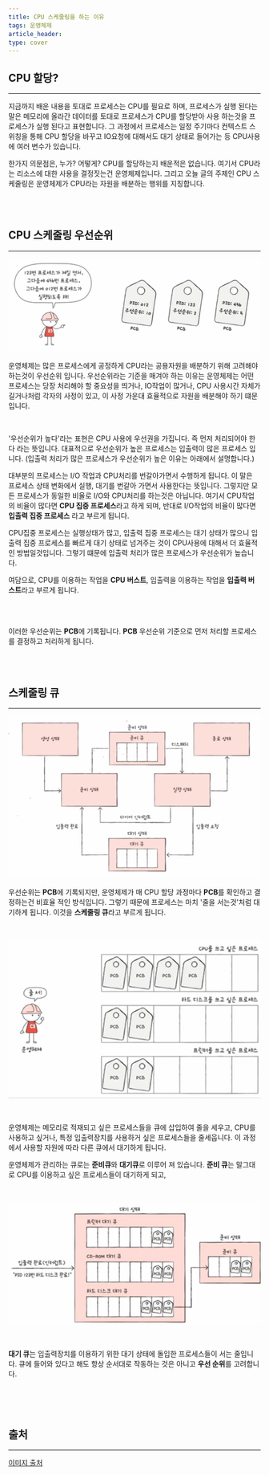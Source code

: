 ```yaml
---
title: CPU 스케줄링을 하는 이유
tags: 운영체제
article_header:
type: cover
---
```


## CPU 할당?

---

지금까지 배운 내용을 토대로 프로세스는 CPU를 필요로 하며, 프로세스가 실행 된다는 말은 메모리에 올라간 데이터를 토대로 프로세스가 CPU를 할당받아 사용
하는것을 프로세스가 실행 된다고 표현합니다. 그 과정에서 프로세스는 일정 주기마다 컨텍스트 스위칭을 통해 CPU 할당을 바꾸고 IO요청에 대해서도 대기 상태로 들어가는 등
CPU사용에 여러 변수가 있습니다.

한가지 의문점은, 누가? 어떻게? CPU를 할당하는지 배운적은 없습니다.
여기서 CPU라는 리소스에 대한 사용을 결정짓는건 운영체제입니다.
그리고 오늘 글의 주제인 CPU 스케줄링은 운영체제가 CPU라는 자원을 배분하는 행위를 지칭합니다.

<br>
<br>

## CPU 스케줄링 우선순위

---

![](https://raw.githubusercontent.com/jickDo/picture/master/OS/study/cp3/12/priority.png)

운영체제는 많은 프로세스에게 공정하게 CPU라는 공용자원을 배분하기 위해 고려해야 하는것이 우선순위 입니다.
우선순위라는 기준을 매겨야 하는 이유는
운영체제는 어떤 프로세스는 당장 처리해야 할 중요성을 띄거나, IO작업이 많거나, CPU 사용시간 자체가 길거나처럼 각자의 사정이 있고, 이 사정 가운대 효율적으로 자원을 배분해야 하기 떄문입니다.

<br>

'우선순위가 높다'라는 표현은 CPU 사용에 우선권을 가집니다. 즉 먼저 처리되어야 한다 라는 뜻입니다.
대표적으로 우선순위가 높은 프로세스는 입출력이 많은 프로세스 입니다.
(입출력 처리가 많은 프로세스가 우선순위가 높은 이유는 아래에서 설명합니다.)

대부분의 프로세스는 I/O 작업과 CPU처리를 번갈아가면서 수행하게 됩니다. 이 말은 프로세스 상태 변화에서 실행, 대기를 번갈아 가면서 사용한다는 뜻입니다.
그렇지만 모든 프로세스가 동일한 비율로 I/O와 CPU처리를 하는것은 아닙니다. 여기서 CPU작업의 비율이 많다면 **CPU 집중 프로세스**라고 하게 되며, 반대로 I/O작업의
비율이 많다면 **입출력 집중 프로세스** 라고 부르게 됩니다.

CPU집중 프로세스는 실행상태가 많고, 입출력 집중 프로세스는 대기 상태가 많으니 입출력 집중 프로세스를 빠르게 대기 상태로 넘겨주는 것이 CPU사용에 대해서 더 효율적인
방법일것입니다. 그렇기 떄문에 입출력 처리가 많은 프로세스가 우선순위가 높습니다.

여담으로, CPU를 이용하는 작업을 **CPU 버스트**, 입출력을 이용하는 작업을 **입출력 버스트**라고 부르게 됩니다.

<br>
<br>

이러한 우선순위는 **PCB**에 기록됩니다. **PCB** 우선순위 기준으로 먼저 처리할 프로세스를 결정하고 처리하게 됩니다.

<br>
<br>

## 스케줄링 큐

---

![](https://raw.githubusercontent.com/jickDo/picture/master/OS/study/cp3/12/queue_scheduling.png)

우선순위는 **PCB**에 기록되지만, 운영체제가 매 CPU 할당 과정마다 **PCB**를 확인하고 결정하는건 비효율 적인 방식입니다.
그렇기 때문에 프로세스는 마치 '줄을 서는것'처럼 대기하게 됩니다. 이것을 **스케줄링 큐**라고 부르게 됩니다.

<br>

![](https://raw.githubusercontent.com/jickDo/picture/master/OS/study/cp3/12/ready_queue.png)

<br>

운영체제는 메모리로 적재되고 싶은 프로세스들을 큐에 삽입하여 줄을 세우고, CPU를 사용하고 싶거나, 특정 입출력장치를 사용하거 싶은 프로세스들을 줄세웁니다.
이 과정에서 사용할 자원에 따라 다른 큐에서 대기하게 됩니다.

운영체제가 관리하는 큐로는 **준비큐**와 **대기큐**로 이루어 져 있습니다. **준비 큐**는 말그대로 CPU를 이용하고 싶은 프로세스들이 대기하게 되고,

<br>

![](https://raw.githubusercontent.com/jickDo/picture/master/OS/study/cp3/12/wait_queue.png)

<br>

**대기 큐**는
입출력장치를 이용하기 위한 대기 상태에 돌입한 프로세스들이 서는 줄입니다.
큐에 들어와 있다고 해도 항상 순서대로 작동하는 것은 아니고 **우선 순위**를 고려합니다.

<br>
<br>
<br>

## 출처

---

[이미지 출처](https://www.inflearn.com/course/%ED%98%BC%EC%9E%90-%EA%B3%B5%EB%B6%80%ED%95%98%EB%8A%94-%EC%BB%B4%ED%93%A8%ED%84%B0%EA%B5%AC%EC%A1%B0-%EC%9A%B4%EC%98%81%EC%B2%B4%EC%A0%9C/dashboard)
